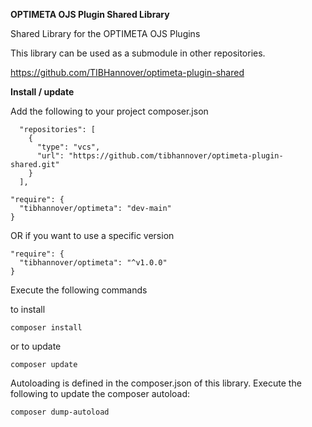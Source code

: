 **OPTIMETA OJS Plugin Shared Library**

Shared Library for the OPTIMETA OJS Plugins

This library can be used as a submodule in other repositories. 

https://github.com/TIBHannover/optimeta-plugin-shared


**Install / update**

Add the following to your project composer.json

```
  "repositories": [
    {
      "type": "vcs",
      "url": "https://github.com/tibhannover/optimeta-plugin-shared.git"
    }
  ],
```

```
"require": {
  "tibhannover/optimeta": "dev-main"
}
```
OR if you want to use a specific version
```  
"require": {
  "tibhannover/optimeta": "^v1.0.0"
}
```
Execute the following commands

to install
```
composer install
```
or to update
```
composer update
```

Autoloading is defined in the composer.json of this library. 
Execute the following to update the composer autoload:
```
composer dump-autoload
```

